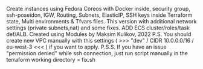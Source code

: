 Create instances using Fedora Coreos with Docker inside, security group, ssh-poseidon, IGW, Routing, Subnets, ElasticIP, SSH keys inside Terraform state, Multi environments & Tfvars files. This version with additional network settings (private subnets,nat) and some fixes. ADD ECS cluster/roles/task def/ALB. Created using Modules by Maksim Kulikov, 2022
P.S. You should create new VPC manually with this settings ( >>> "dev" / CIDR 10.0.0.0/16 / eu-west-3 <<< ) if you want to apply.
P.S.S. If you have an issue "permission denied" while ssh connection, just run script manually in the terraform working directory > fix.sh
